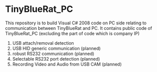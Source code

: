 TinyBlueRat_PC
===========

This repository is to build Visual C# 2008 code on PC side relating to communication between TinyBlueRat and PC.
It contains public code of TinyBlueRat_PC (excluding the part of code which is company IP)

1. USB attach/removal detection
2. USB HID generic communication (planned)
3. robust RS232 communication (planned)
4. Selectable RS232 port detection (planned)
4. Recording Video and Audio from USB CAM (planned)
